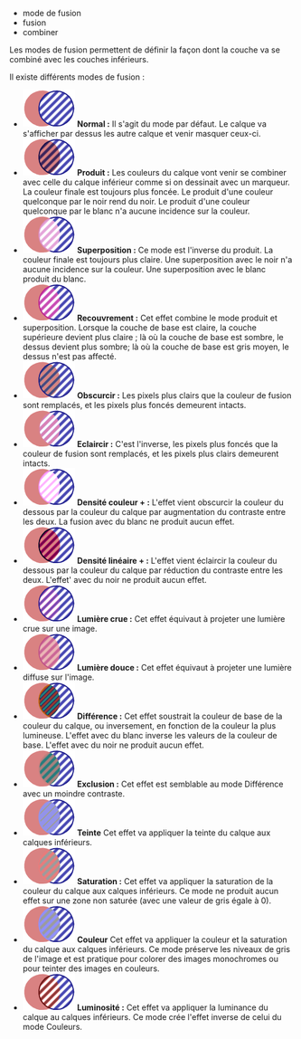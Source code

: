 - mode de fusion
- fusion
- combiner

Les modes de fusion permettent de définir la façon dont la couche va se combiné avec les couches inférieurs.

Il existe différents modes de fusion :
* <img src="../../docs/img/modes/normal.png" class="left tiny"/> **Normal :** Il s'agit du mode par défaut. Le calque va s'afficher par dessus les autre calque et venir masquer ceux-ci.
* <img src="../../docs/img/modes/produit.png" class="left tiny"/> **Produit :** Les couleurs du calque vont venir se combiner avec celle du calque inférieur comme si on dessinait avec un marqueur. La couleur finale est toujours plus foncée. Le produit d'une couleur quelconque par le noir rend du noir. Le produit d'une couleur quelconque par le blanc n'a aucune incidence sur la couleur.
* <img src="../../docs/img/modes/superposition.png" class="left tiny"/> **Superposition :** Ce mode est l'inverse du produit. La couleur finale est toujours plus claire. Une superposition avec le noir n'a aucune incidence sur la couleur. Une superposition avec le blanc produit du blanc.
* <img src="../../docs/img/modes/recouvrement.png" class="left tiny"/> **Recouvrement :** Cet effet combine le mode produit et superposition. Lorsque la couche de base est claire, la couche supérieure devient plus claire ; là où la couche de base est sombre, le dessus devient plus sombre; là où la couche de base est gris moyen, le dessus n'est pas affecté.
* <img src="../../docs/img/modes/obscurcir.png" class="left tiny"/> **Obscurcir :** Les pixels plus clairs que la couleur de fusion sont remplacés, et les pixels plus foncés demeurent intacts.
* <img src="../../docs/img/modes/eclaircir.png" class="left tiny"/> **Eclaircir :** C'est l'inverse, les pixels plus foncés que la couleur de fusion sont remplacés, et les pixels plus clairs demeurent intacts.
* <img src="../../docs/img/modes/densite+.png" class="left tiny"/> **Densité couleur + :** L'effet vient obscurcir la couleur du dessous par la couleur du calque par augmentation du contraste entre les deux. La fusion avec du blanc ne produit aucun effet.
* <img src="../../docs/img/modes/densite-.png" class="left tiny"/> **Densité linéaire + :** L'effet vient éclaircir la couleur du dessous par la couleur du calque par réduction du contraste entre les deux. L'effet' avec du noir ne produit aucun effet.
* <img src="../../docs/img/modes/lumiere-crue.png" class="left tiny"/> **Lumière crue :** Cet effet équivaut à projeter une lumière crue sur une image.
* <img src="../../docs/img/modes/lumiere-douce.png" class="left tiny"/> **Lumière douce :** Cet effet équivaut à projeter une lumière diffuse sur l'image.
* <img src="../../docs/img/modes/difference.png" class="left tiny"/> **Différence :** Cet effet soustrait la couleur de base de la couleur du calque, ou inversement, en fonction de la couleur la plus lumineuse. L'effet avec du blanc inverse les valeurs de la couleur de base. L'effet avec du noir ne produit aucun effet.
* <img src="../../docs/img/modes/exclusion.png" class="left tiny"/> **Exclusion :** Cet effet est semblable au mode Différence avec un moindre contraste.
* <img src="../../docs/img/modes/teinte.png" class="left tiny"/> **Teinte** Cet effet va appliquer la teinte du calque aux calques inférieurs.
* <img src="../../docs/img/modes/saturation.png" class="left tiny"/> **Saturation :** Cet effet va appliquer la saturation de la couleur du calque aux calques inférieurs. Ce mode ne produit aucun effet sur une zone non saturée (avec une valeur de gris égale à 0).
* <img src="../../docs/img/modes/couleur.png" class="left tiny"/> **Couleur** Cet effet va appliquer la couleur et la saturation du calque aux calques inférieurs. Ce mode préserve les niveaux de gris de l'image et est pratique pour colorer des images monochromes ou pour teinter des images en couleurs.
* <img src="../../docs/img/modes/luminosite.png" class="left tiny"/> **Luminosité :** Cet effet va appliquer la luminance du calque au calques inférieurs. Ce mode crée l'effet inverse de celui du mode Couleurs.
